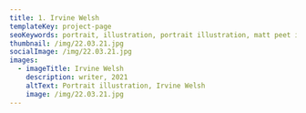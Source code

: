 ```yaml
---
title: 1. Irvine Welsh
templateKey: project-page
seoKeywords: portrait, illustration, portrait illustration, matt peet illustration
thumbnail: /img/22.03.21.jpg
socialImage: /img/22.03.21.jpg
images:
  - imageTitle: Irvine Welsh
    description: writer, 2021
    altText: Portrait illustration, Irvine Welsh
    image: /img/22.03.21.jpg
---
```


